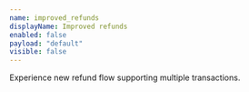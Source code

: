 ```yaml
---
name: improved_refunds
displayName: Improved refunds
enabled: false
payload: "default"
visible: false
---
```


Experience new refund flow supporting multiple transactions.

<!-- TODO: add image later on -->
